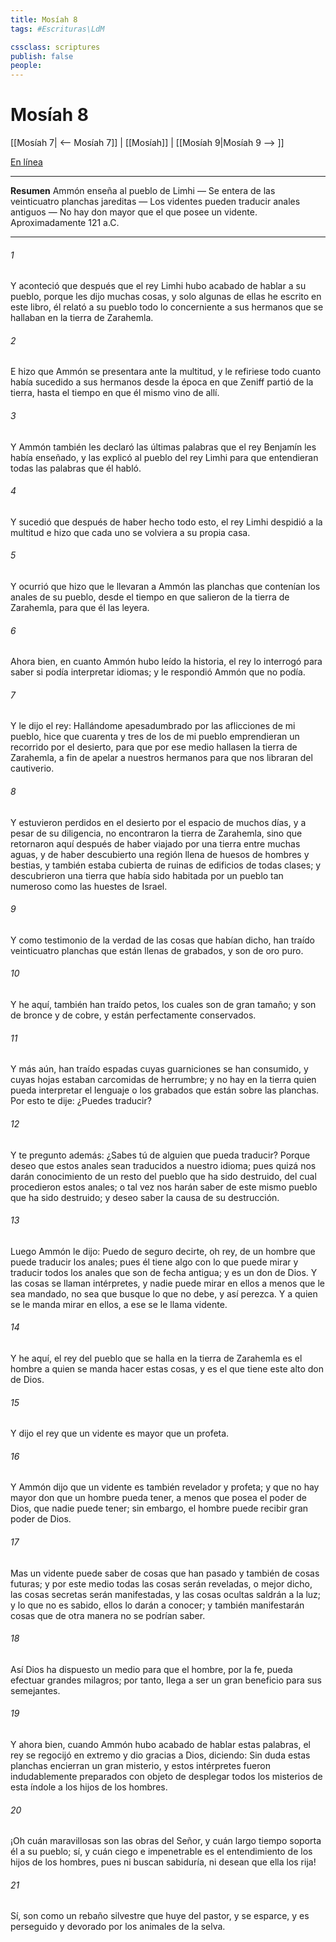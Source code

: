 ```yaml
---
title: Mosíah 8
tags: #Escrituras\LdM

cssclass: scriptures
publish: false
people:
---
```


# Mosíah 8
[[Mosíah 7| <-- Mosíah 7]] | [[Mosíah]] | [[Mosíah 9|Mosíah 9 --> ]]

[En línea](https://churchofjesuschrist.org/study/scriptures/bofm/mosiah/8?lang=spa)

---
__Resumen__
Ammón enseña al pueblo de Limhi — Se entera de las veinticuatro planchas jareditas — Los videntes pueden traducir anales antiguos — No hay don mayor que el que posee un vidente. Aproximadamente 121 a.C.

---
###### 1 
Y aconteció que después que el rey Limhi hubo acabado de hablar a su pueblo, porque les dijo muchas cosas, y solo algunas de ellas he escrito en este libro, él relató a su pueblo todo lo concerniente a sus hermanos que se hallaban en la tierra de Zarahemla.

###### 2 
E hizo que Ammón se presentara ante la multitud, y le refiriese todo cuanto había sucedido a sus hermanos desde la época en que Zeniff partió de la tierra, hasta el tiempo en que él mismo vino de allí.

###### 3 
Y Ammón también les declaró las últimas palabras que el rey Benjamín les había enseñado, y las explicó al pueblo del rey Limhi para que entendieran todas las palabras que él habló.

###### 4 
Y sucedió que después de haber hecho todo esto, el rey Limhi despidió a la multitud e hizo que cada uno se volviera a su propia casa.

###### 5 
Y ocurrió que hizo que le llevaran a Ammón las planchas que contenían los anales de su pueblo, desde el tiempo en que salieron de la tierra de Zarahemla, para que él las leyera.

###### 6 
Ahora bien, en cuanto Ammón hubo leído la historia, el rey lo interrogó para saber si podía interpretar idiomas; y le respondió Ammón que no podía.

###### 7 
Y le dijo el rey: Hallándome apesadumbrado por las aflicciones de mi pueblo, hice que cuarenta y tres de los de mi pueblo emprendieran un recorrido por el desierto, para que por ese medio hallasen la tierra de Zarahemla, a fin de apelar a nuestros hermanos para que nos libraran del cautiverio.

###### 8 
Y estuvieron perdidos en el desierto por el espacio de muchos días, y a pesar de su diligencia, no encontraron la tierra de Zarahemla, sino que retornaron aquí después de haber viajado por una tierra entre muchas aguas, y de haber descubierto una región llena de huesos de hombres y bestias, y también estaba cubierta de ruinas de edificios de todas clases; y descubrieron una tierra que había sido habitada por un pueblo tan numeroso como las huestes de Israel.

###### 9 
Y como testimonio de la verdad de las cosas que habían dicho, han traído veinticuatro planchas que están llenas de grabados, y son de oro puro.

###### 10 
Y he aquí, también han traído petos, los cuales son de gran tamaño; y son de bronce y de cobre, y están perfectamente conservados.

###### 11 
Y más aún, han traído espadas cuyas guarniciones se han consumido, y cuyas hojas estaban carcomidas de herrumbre; y no hay en la tierra quien pueda interpretar el lenguaje o los grabados que están sobre las planchas. Por esto te dije: ¿Puedes traducir?

###### 12 
Y te pregunto además: ¿Sabes tú de alguien que pueda traducir? Porque deseo que estos anales sean traducidos a nuestro idioma; pues quizá nos darán conocimiento de un resto del pueblo que ha sido destruido, del cual procedieron estos anales; o tal vez nos harán saber de este mismo pueblo que ha sido destruido; y deseo saber la causa de su destrucción.

###### 13 
Luego Ammón le dijo: Puedo de seguro decirte, oh rey, de un hombre que puede traducir los anales; pues él tiene algo con lo que puede mirar y traducir todos los anales que son de fecha antigua; y es un don de Dios. Y las cosas se llaman intérpretes, y nadie puede mirar en ellos a menos que le sea mandado, no sea que busque lo que no debe, y así perezca. Y a quien se le manda mirar en ellos, a ese se le llama vidente.

###### 14 
Y he aquí, el rey del pueblo que se halla en la tierra de Zarahemla es el hombre a quien se manda hacer estas cosas, y es el que tiene este alto don de Dios.

###### 15 
Y dijo el rey que un vidente es mayor que un profeta.

###### 16 
Y Ammón dijo que un vidente es también revelador y profeta; y que no hay mayor don que un hombre pueda tener, a menos que posea el poder de Dios, que nadie puede tener; sin embargo, el hombre puede recibir gran poder de Dios.

###### 17 
Mas un vidente puede saber de cosas que han pasado y también de cosas futuras; y por este medio todas las cosas serán reveladas, o mejor dicho, las cosas secretas serán manifestadas, y las cosas ocultas saldrán a la luz; y lo que no es sabido, ellos lo darán a conocer; y también manifestarán cosas que de otra manera no se podrían saber.

###### 18 
Así Dios ha dispuesto un medio para que el hombre, por la fe, pueda efectuar grandes milagros; por tanto, llega a ser un gran beneficio para sus semejantes.

###### 19 
Y ahora bien, cuando Ammón hubo acabado de hablar estas palabras, el rey se regocijó en extremo y dio gracias a Dios, diciendo: Sin duda estas planchas encierran un gran misterio, y estos intérpretes fueron indudablemente preparados con objeto de desplegar todos los misterios de esta índole a los hijos de los hombres.

###### 20 
¡Oh cuán maravillosas son las obras del Señor, y cuán largo tiempo soporta él a su pueblo; sí, y cuán ciego e impenetrable es el entendimiento de los hijos de los hombres, pues ni buscan sabiduría, ni desean que ella los rija!

###### 21 
Sí, son como un rebaño silvestre que huye del pastor, y se esparce, y es perseguido y devorado por los animales de la selva.

